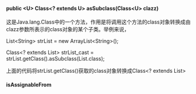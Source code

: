 #### public &lt;U&gt; Class&lt;? extends U&gt; asSubclass\(Class&lt;U&gt; clazz\)

这是Java.lang.Class中的一个方法，作用是将调用这个方法的class对象转换成由clazz参数所表示的class对象的某个子类。举例来说，

List&lt;String&gt; strList = new ArrayList&lt;String&gt;\(\);

Class&lt;? extends List&gt; strList\_cast = strList.getClass\(\).asSubclass\(List.class\);

上面的代码将strList.getClass\(\)获取的class对象转换成Class&lt;? extends List&gt;

#### isAssignableFrom



